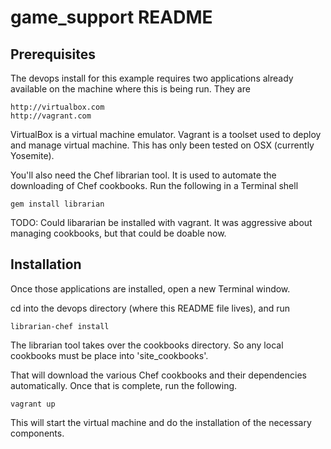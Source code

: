 game\_support README
====================

Prerequisites
--------------------
The devops install for this example requires two applications already
available on the machine where this is being run. They are

    http://virtualbox.com
    http://vagrant.com

VirtualBox is a virtual machine emulator. Vagrant is a toolset used
to deploy and manage virtual machine. This has only been tested on
OSX (currently Yosemite).

You'll also need the Chef librarian tool. It is used to automate the
downloading of Chef cookbooks. Run the following in a Terminal shell

    gem install librarian

TODO: Could libararian be installed with vagrant. It was aggressive
about managing cookbooks, but that could be doable now.

Installation
--------------------
Once those applications are installed, open a new Terminal window.

cd into the devops directory (where this README file lives), and run

    librarian-chef install

The librarian tool takes over the cookbooks directory. So any local
cookbooks must be place into 'site\_cookbooks'.

That will download the various Chef cookbooks and their dependencies
automatically. Once that is complete, run the following.

    vagrant up 

This will start the virtual machine and do the installation of the
necessary components.
